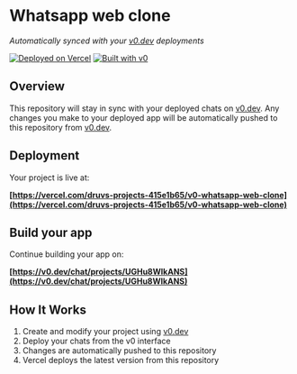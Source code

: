 # Whatsapp web clone

*Automatically synced with your [v0.dev](https://v0.dev) deployments*

[![Deployed on Vercel](https://img.shields.io/badge/Deployed%20on-Vercel-black?style=for-the-badge&logo=vercel)](https://vercel.com/druvs-projects-415e1b65/v0-whatsapp-web-clone)
[![Built with v0](https://img.shields.io/badge/Built%20with-v0.dev-black?style=for-the-badge)](https://v0.dev/chat/projects/UGHu8WlkANS)

## Overview

This repository will stay in sync with your deployed chats on [v0.dev](https://v0.dev).
Any changes you make to your deployed app will be automatically pushed to this repository from [v0.dev](https://v0.dev).

## Deployment

Your project is live at:

**[https://vercel.com/druvs-projects-415e1b65/v0-whatsapp-web-clone](https://vercel.com/druvs-projects-415e1b65/v0-whatsapp-web-clone)**

## Build your app

Continue building your app on:

**[https://v0.dev/chat/projects/UGHu8WlkANS](https://v0.dev/chat/projects/UGHu8WlkANS)**

## How It Works

1. Create and modify your project using [v0.dev](https://v0.dev)
2. Deploy your chats from the v0 interface
3. Changes are automatically pushed to this repository
4. Vercel deploys the latest version from this repository

